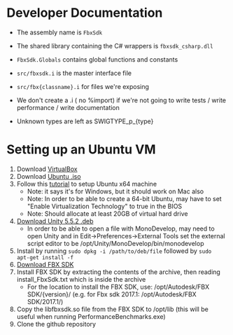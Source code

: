 # Developer Documentation

* The assembly name is ```FbxSdk```
* The shared library containing the C# wrappers is ```fbxsdk_csharp.dll```
* ```FbxSdk.Globals``` contains global functions and constants

* ```src/fbxsdk.i``` is the master interface file
* ```src/fbx{classname}.i``` for files we're exposing

* We don't create a .i ( no %import) if we're not going to write tests / write performance / write documentation

* Unknown types are left as SWIGTYPE_p_{type}

# Setting up an Ubuntu VM

1. Download [VirtualBox](https://www.virtualbox.org/wiki/Downloads)
2. Download [Ubuntu .iso](https://www.ubuntu.com/download/desktop)
3. Follow this [tutorial](http://www.psychocats.net/ubuntu/virtualbox) to setup Ubuntu x64 machine
    * Note: it says it's for Windows, but it should work on Mac also
    * Note: In order to be able to create a 64-bit Ubuntu, may have to set "Enable Virtualization Technology" to true in the BIOS
    * Note: Should allocate at least 20GB of virtual hard drive
4. [Download Unity 5.5.2 .deb](https://forum.unity3d.com/threads/unity-on-linux-release-notes-and-known-issues.350256/)
    * In order to be able to open a file with MonoDevelop, may need to open Unity and in Edit->Preferences->External Tools set the external script editor to be /opt/Unity/MonoDevelop/bin/monodevelop
5. Install by running `sudo dpkg -i /path/to/deb/file` followed by `sudo apt-get install -f`
6. [Download FBX SDK](http://usa.autodesk.com/adsk/servlet/pc/item?siteID=123112&id=26012646)
7. Install FBX SDK by extracting the contents of the archive, then reading install_FbxSdk.txt which is inside the archive
    * For the location to install the FBX SDK, use: /opt/Autodesk/FBX SDK/{version}/ (e.g. for Fbx sdk 2017.1: /opt/Autodesk/FBX SDK/2017.1/)
8. Copy the libfbxsdk.so file from the FBX SDK to /opt/lib (this will be useful when running PerformanceBenchmarks.exe)
9. Clone the github repository
